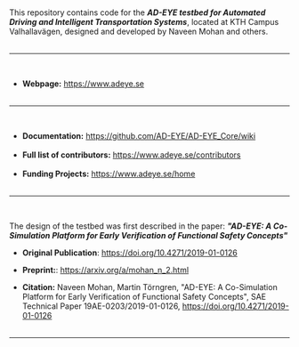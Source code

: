 <br>
  
This repository contains code for the _**AD-EYE testbed for Automated Driving and Intelligent Transportation Systems**_, located at KTH Campus Valhallavägen, designed and developed by Naveen Mohan and others. <br><br>

-------------------------------------------------
<br>

- **Webpage:** https://www.adeye.se <br> <br>

-------------------------------------------------
<br>

- **Documentation:** https://github.com/AD-EYE/AD-EYE_Core/wiki <br> <br> 
- **Full list of contributors:** https://www.adeye.se/contributors <br> <br>
- **Funding Projects:** https://www.adeye.se/home <br> <br> 

-------------------------------------------------
<br>  

The design of the testbed was first described in the paper: **_"AD-EYE: A Co-Simulation Platform for Early Verification of Functional Safety Concepts"_** <br>   

- **Original Publication**:  https://doi.org/10.4271/2019-01-0126
- **Preprint:**:  https://arxiv.org/a/mohan_n_2.html

  
- **Citation:** Naveen Mohan, Martin Törngren, "AD-EYE: A Co-Simulation Platform for Early Verification of Functional Safety Concepts", SAE Technical Paper 19AE-0203/2019-01-0126, https://doi.org/10.4271/2019-01-0126
<br><br>
--------------------------------------------------------
